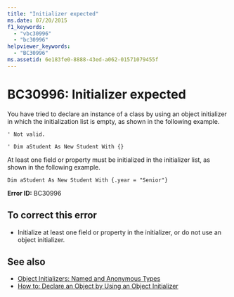 ```yaml
---
title: "Initializer expected"
ms.date: 07/20/2015
f1_keywords:
  - "vbc30996"
  - "bc30996"
helpviewer_keywords:
  - "BC30996"
ms.assetid: 6e183fe0-8888-43ed-a062-01571079455f
---
```

# BC30996: Initializer expected

You have tried to declare an instance of a class by using an object initializer in which the initialization list is empty, as shown in the following example.

 `' Not valid.`

 `' Dim aStudent As New Student With {}`

 At least one field or property must be initialized in the initializer list, as shown in the following example.

 `Dim aStudent As New Student With {.year = "Senior"}`

 **Error ID:** BC30996

## To correct this error

- Initialize at least one field or property in the initializer, or do not use an object initializer.

## See also

- [Object Initializers: Named and Anonymous Types](../../programming-guide/language-features/objects-and-classes/object-initializers-named-and-anonymous-types.md)
- [How to: Declare an Object by Using an Object Initializer](../../programming-guide/language-features/objects-and-classes/how-to-declare-an-object-by-using-an-object-initializer.md)
